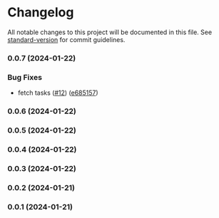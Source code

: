 # Changelog

All notable changes to this project will be documented in this file. See [standard-version](https://github.com/conventional-changelog/standard-version) for commit guidelines.

### 0.0.7 (2024-01-22)


### Bug Fixes

* fetch tasks ([#12](https://github.com/habitanto-reto/task-client-web/issues/12)) ([e685157](https://github.com/habitanto-reto/task-client-web/commit/e68515793f1c81a7bc5314a0b96f6c30ae148d2c))

### 0.0.6 (2024-01-22)

### 0.0.5 (2024-01-22)

### 0.0.4 (2024-01-22)

### 0.0.3 (2024-01-22)

### 0.0.2 (2024-01-21)

### 0.0.1 (2024-01-21)
